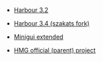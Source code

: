 
  - [Harbour 3.2]( https://github.com/harbour/core )

  - [Harbour 3.4 (szakats fork)]( https://github.com/vszakats/harbour-core )

  - [Minigui extended]( http://hmgextended.com/download.html )

  - [HMG official (parent) project]( http://www.hmgforum.com/ )

